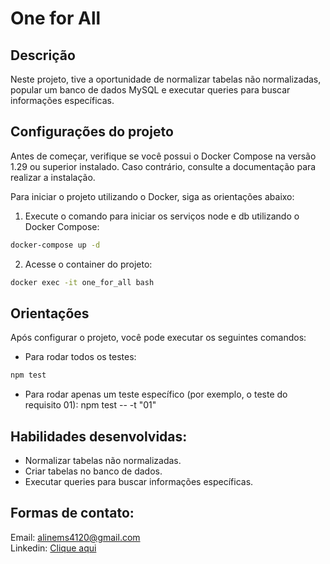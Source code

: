 # One for All

## Descrição
Neste projeto, tive a oportunidade de normalizar tabelas não normalizadas, popular um banco de dados MySQL e executar queries para buscar informações específicas.

## Configurações do projeto
Antes de começar, verifique se você possui o Docker Compose na versão 1.29 ou superior instalado. Caso contrário, consulte a documentação para realizar a instalação.

Para iniciar o projeto utilizando o Docker, siga as orientações abaixo:

1. Execute o comando para iniciar os serviços node e db utilizando o Docker Compose:
```bash
docker-compose up -d
```
2. Acesse o container do projeto:
```bash
docker exec -it one_for_all bash
```
## Orientações
Após configurar o projeto, você pode executar os seguintes comandos:
- Para rodar todos os testes:
```bash
npm test
```
- Para rodar apenas um teste específico (por exemplo, o teste do requisito 01):
npm test -- -t "01"

## Habilidades desenvolvidas:
- Normalizar tabelas não normalizadas.
- Criar tabelas no banco de dados.
- Executar queries para buscar informações específicas.

## Formas de contato:
Email: alinems4120@gmail.com <br>
Linkedin: <a href="https://www.linkedin.com/in/alinemourasantos-dev/" target="_blank">Clique aqui</a>
